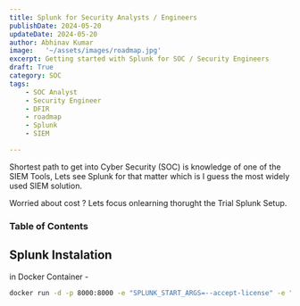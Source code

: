```yaml
---
title: Splunk for Security Analysts / Engineers
publishDate: 2024-05-20
updateDate: 2024-05-20
author: Abhinav Kumar
image:   '~/assets/images/roadmap.jpg'
excerpt: Getting started with Splunk for SOC / Security Engineers
draft: True
category: SOC
tags:
    - SOC Analyst
    - Security Engineer
    - DFIR
    - roadmap
    - Splunk
    - SIEM

---
```


Shortest path to get into Cyber Security (SOC) is knowledge of one of the SIEM Tools,
Lets see Splunk for that matter which is I guess the most widely used SIEM solution.

Worried about cost ? Lets focus onlearning thorught the Trial Splunk Setup.

### Table of Contents

## Splunk Instalation

in Docker Container - 
```bash
docker run -d -p 8000:8000 -e "SPLUNK_START_ARGS=--accept-license" -e "SPLUNK_PASSWORD=<FILLINAPASSWORDANDDONTFORGETIT>" --name splunk splunk/splunk:latest```
